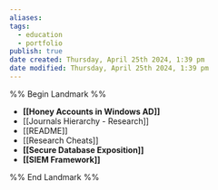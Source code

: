 ```yaml
---
aliases: 
tags:
  - education
  - portfolio
publish: true
date created: Thursday, April 25th 2024, 1:39 pm
date modified: Thursday, April 25th 2024, 1:39 pm
---
```


%% Begin Landmark %%
- **[[Honey Accounts in Windows AD]]**
- [[Journals Hierarchy - Research]]
- [[README]]
- [[Research Cheats]]
- **[[Secure Database Exposition]]**
- **[[SIEM Framework]]**

%% End Landmark %%